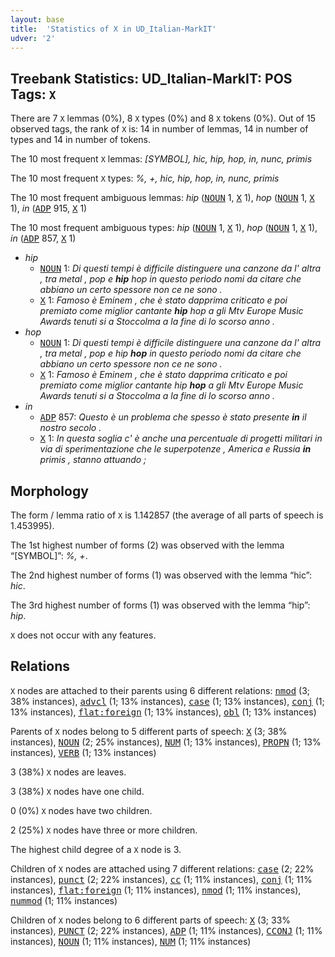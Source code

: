 ```yaml
---
layout: base
title:  'Statistics of X in UD_Italian-MarkIT'
udver: '2'
---
```


## Treebank Statistics: UD_Italian-MarkIT: POS Tags: `X`

There are 7 `X` lemmas (0%), 8 `X` types (0%) and 8 `X` tokens (0%).
Out of 15 observed tags, the rank of `X` is: 14 in number of lemmas, 14 in number of types and 14 in number of tokens.

The 10 most frequent `X` lemmas: <em>[SYMBOL], hic, hip, hop, in, nunc, primis</em>

The 10 most frequent `X` types:  <em>%, +, hic, hip, hop, in, nunc, primis</em>

The 10 most frequent ambiguous lemmas: <em>hip</em> (<tt><a href="it_markit-pos-NOUN.html">NOUN</a></tt> 1, <tt><a href="it_markit-pos-X.html">X</a></tt> 1), <em>hop</em> (<tt><a href="it_markit-pos-NOUN.html">NOUN</a></tt> 1, <tt><a href="it_markit-pos-X.html">X</a></tt> 1), <em>in</em> (<tt><a href="it_markit-pos-ADP.html">ADP</a></tt> 915, <tt><a href="it_markit-pos-X.html">X</a></tt> 1)

The 10 most frequent ambiguous types:  <em>hip</em> (<tt><a href="it_markit-pos-NOUN.html">NOUN</a></tt> 1, <tt><a href="it_markit-pos-X.html">X</a></tt> 1), <em>hop</em> (<tt><a href="it_markit-pos-NOUN.html">NOUN</a></tt> 1, <tt><a href="it_markit-pos-X.html">X</a></tt> 1), <em>in</em> (<tt><a href="it_markit-pos-ADP.html">ADP</a></tt> 857, <tt><a href="it_markit-pos-X.html">X</a></tt> 1)


* <em>hip</em>
  * <tt><a href="it_markit-pos-NOUN.html">NOUN</a></tt> 1: <em>Di questi tempi è difficile distinguere una canzone da l' altra , tra metal , pop e <b>hip</b> hop in questo periodo nomi da citare che abbiano un certo spessore non ce ne sono .</em>
  * <tt><a href="it_markit-pos-X.html">X</a></tt> 1: <em>Famoso è Eminem , che è stato dapprima criticato e poi premiato come miglior cantante <b>hip</b> hop a gli Mtv Europe Music Awards tenuti si a Stoccolma a la fine di lo scorso anno .</em>
* <em>hop</em>
  * <tt><a href="it_markit-pos-NOUN.html">NOUN</a></tt> 1: <em>Di questi tempi è difficile distinguere una canzone da l' altra , tra metal , pop e hip <b>hop</b> in questo periodo nomi da citare che abbiano un certo spessore non ce ne sono .</em>
  * <tt><a href="it_markit-pos-X.html">X</a></tt> 1: <em>Famoso è Eminem , che è stato dapprima criticato e poi premiato come miglior cantante hip <b>hop</b> a gli Mtv Europe Music Awards tenuti si a Stoccolma a la fine di lo scorso anno .</em>
* <em>in</em>
  * <tt><a href="it_markit-pos-ADP.html">ADP</a></tt> 857: <em>Questo è un problema che spesso è stato presente <b>in</b> il nostro secolo .</em>
  * <tt><a href="it_markit-pos-X.html">X</a></tt> 1: <em>In questa soglia c' è anche una percentuale di progetti militari in via di sperimentazione che le superpotenze , America e Russia <b>in</b> primis , stanno attuando ;</em>

## Morphology

The form / lemma ratio of `X` is 1.142857 (the average of all parts of speech is 1.453995).

The 1st highest number of forms (2) was observed with the lemma “[SYMBOL]”: <em>%, +</em>.

The 2nd highest number of forms (1) was observed with the lemma “hic”: <em>hic</em>.

The 3rd highest number of forms (1) was observed with the lemma “hip”: <em>hip</em>.

`X` does not occur with any features.


## Relations

`X` nodes are attached to their parents using 6 different relations: <tt><a href="it_markit-dep-nmod.html">nmod</a></tt> (3; 38% instances), <tt><a href="it_markit-dep-advcl.html">advcl</a></tt> (1; 13% instances), <tt><a href="it_markit-dep-case.html">case</a></tt> (1; 13% instances), <tt><a href="it_markit-dep-conj.html">conj</a></tt> (1; 13% instances), <tt><a href="it_markit-dep-flat-foreign.html">flat:foreign</a></tt> (1; 13% instances), <tt><a href="it_markit-dep-obl.html">obl</a></tt> (1; 13% instances)

Parents of `X` nodes belong to 5 different parts of speech: <tt><a href="it_markit-pos-X.html">X</a></tt> (3; 38% instances), <tt><a href="it_markit-pos-NOUN.html">NOUN</a></tt> (2; 25% instances), <tt><a href="it_markit-pos-NUM.html">NUM</a></tt> (1; 13% instances), <tt><a href="it_markit-pos-PROPN.html">PROPN</a></tt> (1; 13% instances), <tt><a href="it_markit-pos-VERB.html">VERB</a></tt> (1; 13% instances)

3 (38%) `X` nodes are leaves.

3 (38%) `X` nodes have one child.

0 (0%) `X` nodes have two children.

2 (25%) `X` nodes have three or more children.

The highest child degree of a `X` node is 3.

Children of `X` nodes are attached using 7 different relations: <tt><a href="it_markit-dep-case.html">case</a></tt> (2; 22% instances), <tt><a href="it_markit-dep-punct.html">punct</a></tt> (2; 22% instances), <tt><a href="it_markit-dep-cc.html">cc</a></tt> (1; 11% instances), <tt><a href="it_markit-dep-conj.html">conj</a></tt> (1; 11% instances), <tt><a href="it_markit-dep-flat-foreign.html">flat:foreign</a></tt> (1; 11% instances), <tt><a href="it_markit-dep-nmod.html">nmod</a></tt> (1; 11% instances), <tt><a href="it_markit-dep-nummod.html">nummod</a></tt> (1; 11% instances)

Children of `X` nodes belong to 6 different parts of speech: <tt><a href="it_markit-pos-X.html">X</a></tt> (3; 33% instances), <tt><a href="it_markit-pos-PUNCT.html">PUNCT</a></tt> (2; 22% instances), <tt><a href="it_markit-pos-ADP.html">ADP</a></tt> (1; 11% instances), <tt><a href="it_markit-pos-CCONJ.html">CCONJ</a></tt> (1; 11% instances), <tt><a href="it_markit-pos-NOUN.html">NOUN</a></tt> (1; 11% instances), <tt><a href="it_markit-pos-NUM.html">NUM</a></tt> (1; 11% instances)

